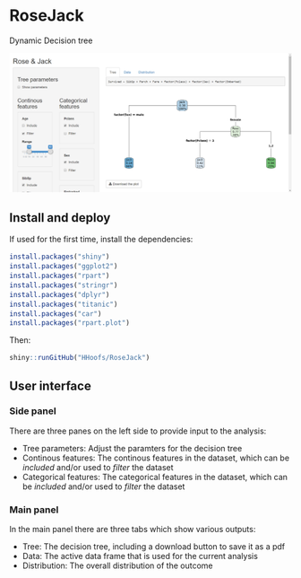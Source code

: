 # RoseJack
Dynamic Decision tree

![Screen Shot](img/screenshot_1.png)

## Install and deploy
If used for the first time, install the dependencies:
```R
install.packages("shiny")
install.packages("ggplot2")
install.packages("rpart")
install.packages("stringr")
install.packages("dplyr")
install.packages("titanic")
install.packages("car")
install.packages("rpart.plot")
```

Then:
```R
shiny::runGitHub("HHoofs/RoseJack")
```

## User interface
### Side panel
There are three panes on the left side to provide input to the analysis:
* Tree parameters: Adjust the paramters for the decision tree
* Continous features: The continous features in the dataset, which can be *included* and/or used to *filter* the dataset
* Categorical features: The categorical features in the dataset, which can be *included* and/or used to *filter* the dataset

### Main panel
In the main panel there are three tabs which show various outputs:
* Tree: The decision tree, including a download button to save it as a pdf
* Data: The active data frame that is used for the current analysis
* Distribution: The overall distribution of the outcome